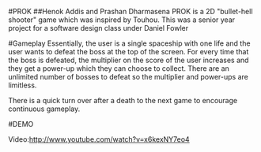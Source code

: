 #PROK
##Henok Addis and Prashan Dharmasena
PROK is a 2D "bullet-hell shooter" game which was inspired by Touhou. This was a senior year project for a software design class under Daniel Fowler

#Gameplay
Essentially, the user is a single spaceship with one life and the user wants to defeat the boss at the top of the screen. For every time that the boss is defeated, the multiplier on the score of the user increases and they get a power-up which they can choose to collect. There are an unlimited number of bosses to defeat so the multiplier and power-ups are limitless.

There is a quick turn over after a death to the next game to encourage continuous gameplay. 

#DEMO

Video:http://www.youtube.com/watch?v=x6kexNY7eo4

